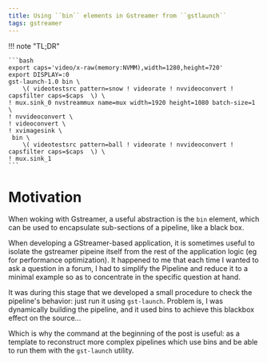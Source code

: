 ```yaml
---
title: Using ``bin`` elements in Gstreamer from ``gstlaunch``
tags: gstreamer
---
```


!!! note "TL;DR"

    ```bash
    export caps='video/x-raw(memory:NVMM),width=1280,height=720'
    export DISPLAY=:0 
    gst-launch-1.0 bin \
        \( videotestsrc pattern=snow ! videorate ! nvvideoconvert ! capsfilter caps=$caps  \) \
    ! mux.sink_0 nvstreammux name=mux width=1920 height=1080 batch-size=1 \
    ! nvvideoconvert \
    ! videoconvert \
    ! xvimagesink \
     bin \
        \( videotestsrc pattern=ball ! videorate ! nvvideoconvert ! capsfilter caps=$caps  \) \
    ! mux.sink_1
    ```

# Motivation

When woking with Gstreamer, a useful abstraction is the `bin` element, which
can be used to encapsulate sub-sections of a pipeline, like a black box.

When developing a GStreamer-based application, it is sometimes useful to isolate the 
gstreamer pipeine itself from the rest of the application logic (eg for performance
optimization). It happened to me that each time I wanted to ask a question in a forum,
I had to simplify the Pipeline and reduce it to a minimal example so as to concentrate
in the specific question at hand.

It was during this stage that we developed a small procedure to check the pipeline's
behavior: just run it using `gst-launch`. Problem is, I was dynamically building the
pipeline, and it used bins to achieve this blackbox effect on the source...

Which is why the command at the beginning of the post is useful: as a template to
reconstruct more complex pipelines which use bins and be able to run them with the
`gst-launch` utility.
